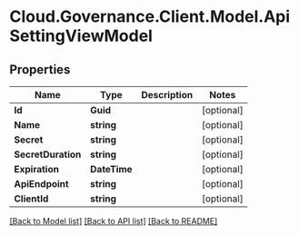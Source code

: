 # Cloud.Governance.Client.Model.ApiSettingViewModel
## Properties

Name | Type | Description | Notes
------------ | ------------- | ------------- | -------------
**Id** | **Guid** |  | [optional] 
**Name** | **string** |  | [optional] 
**Secret** | **string** |  | [optional] 
**SecretDuration** | **string** |  | [optional] 
**Expiration** | **DateTime** |  | [optional] 
**ApiEndpoint** | **string** |  | [optional] 
**ClientId** | **string** |  | [optional] 

[[Back to Model list]](../README.md#documentation-for-models) [[Back to API list]](../README.md#documentation-for-api-endpoints) [[Back to README]](../README.md)

